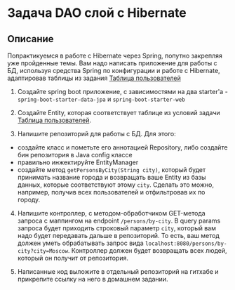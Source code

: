 # Задача DAO слой c Hibernate

## Описание
Попрактикуемся в работе с Hibernate через Spring, попутно закрепляя уже пройденные темы. Вам надо написать приложение для работы с БД, используя средства Spring по конфигурации и работе с Hibernate, адаптировав таблицы из задания [Таблица пользователей](../taskEx1/README.md)

1. Создайте spring boot приложение, с зависимостями на два starter'а - `spring-boot-starter-data-jpa` и `spring-boot-starter-web`

2. Создайте Entity, которая соответствует таблице из условий задачи [Таблица пользователей](../taskEx1/README.md).

3. Напишите репозиторий для работы с БД. Для этого:
 - создайте класс и пометьте его аннотацией Repository, либо создайте бин репозитория в Java config классе
 - правильно инжектируйте EntityManager
 - создайте метод `getPersonsByCity(String city)`, который будет принимать название города и возвращать ваше Entity из базы данных, которые соответствуют этому `city`. Сделать это можно, например, получив всех пользователей и отфильтровав их по городу.

4. Напишите контроллер, с методом-обработчиком GET-метода запроса с маппингом на endpoint `/persons/by-city`. В query params запроса будет приходить строковый параметр `city`, который вам надо будет передавать дальше в репозиторий. То есть, ваш метод должен уметь обрабатывать запрос вида `localhost:8080/persons/by-city?city=Moscow`.
Контроллер должен будет возвращать всех людей, который он получит от репозитория.

5. Написанные код выложите в отдельный репозиторий на гитхабе и прикрепите ссылку на него в домашнем задании.